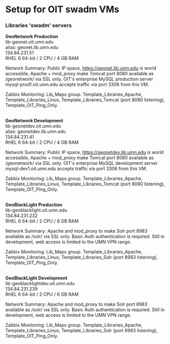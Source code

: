 # Setup for OIT swadm VMs

### Libraries 'swadm' servers


**GeoNetwork Production**  
lib-geonet.oit.umn.edu  
alias: geonet.lib.umn.edu  
134.84.231.51  
RHEL 6 64-bit / 2 CPU / 4 GB RAM

Network Summary: Public IP space, https://geonet.lib.umn.edu is world accessible, Apache + mod_proxy make Tomcat port 8080 available as /geonetwork/ via SSL only.  OIT's enterprise MySQL production server mysql-prod1.oit.umn.edu accepts traffic via port 3306 from this VM.

Zabbix Monitoring: Lib\_Maps group.  Template\_Libraries\_Apache, Template\_Libraries\_Linux, Template\_Libraries\_Tomcat (port 8080 listening), Template\_OIT\_Ping\_Only.
<br><br>

**GeoNetwork Development**  
lib-geonetdev.oit.umn.edu  
alias: geonetdev.lib.umn.edu  
134.84.231.41  
RHEL 6 64-bit / 2 CPU / 4 GB RAM

Network Summary: Public IP space, https://geonetdev.lib.umn.edu is world accessible, Apache + mod_proxy make Tomcat port 8080 available as /geonetwork/ via SSL only.  OIT's enterprise MySQL development server mysql-dev1.oit.umn.edu accepts traffic via port 3306 from this VM.

Zabbix Monitoring: Lib\_Maps group.  Template\_Libraries\_Apache, Template\_Libraries\_Linux, Template\_Libraries\_Tomcat (port 8080 listening), Template\_OIT\_Ping\_Only.
<br><br>

**GeoBlackLight Production**  
lib-geoblacklight.oit.umn.edu  
134.84.231.232  
RHEL 6 64-bit / 2 CPU / 8 GB RAM

Network Summary:  Apache and mod_proxy to make Solr port 8983 available as /solr/ via SSL only.  Basic Auth authentication is required.  Still in development, web access is limited to the UMN VPN range.

Zabbix Monitoring: Lib\_Maps group.  Template\_Libraries\_Apache, Template\_Libraries\_Linux, Template\_Libraries\_Solr (port 8983 listening), Template\_OIT\_Ping\_Only.
<br><br>

**GeoBlackLight Development**  
lib-geoblacklightdev.oit.umn.edu  
134.84.231.239  
RHEL 6 64-bit / 2 CPU / 6 GB RAM

Network Summary:  Apache and mod_proxy to make Solr port 8983 available as /solr/ via SSL only.  Basic Auth authentication is required.  Still in development, web access is limited to the UMN VPN range.

Zabbix Monitoring: Lib\_Maps group.  Template\_Libraries\_Apache, Template\_Libraries\_Linux, Template\_Libraries\_Solr (port 8983 listening), Template\_OIT\_Ping\_Only.
